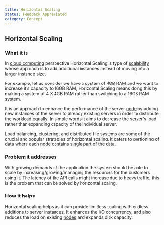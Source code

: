 ```yaml
---
title: Horizontal Scaling
status: Feedback Appreciated
category: Concept
---
```


## Horizontal Scaling

### What it is

In [cloud computing](https://github.com/cncf/glossary/blob/main/definitions/cloud_computing.md) perspective Horizontal Scaling is type of [scalability](https://github.com/cncf/glossary/blob/main/definitions/scalability.md) whose approach is to add additional instances instead of moving into a larger instance size.

For example, let us consider we have a system of 4GB RAM and we want to increase it's capacity to 16GB RAM, Horizontal Scaling means doing this by making a system of 4 X 4GB RAM rather than switching to a 16GB RAM system.

It is an approach to enhance the performance of the server [node](https://github.com/cncf/glossary/blob/main/definitions/nodes.md) by adding new instances of the server to already existing servers in order to distribute the workload equally. In simple words it aims to decrease the server's load rather than expanding capacity of the individual server.

Load balancing, clustering, and distributed file systems are some of the crucial and popular strategies of horizontal scaling. It caters to portioning of data where each [node]((https://github.com/cncf/glossary/blob/main/definitions/nodes.md)) contains single part of the data.

### Problem it addresses

With growing demands of the application the system should be able to scale by increasing/growing/managing the resources for the customers using it. The latency of the API calls might increase due to heavy traffic, this is the problem that can be solved by horizontal scaling.

### How it helps

Horizontal scaling helps as it can provide limitless scaling with endless additions to server instances. It enhances the I/O concurrency, and also reduces the load on existing [nodes](https://github.com/cncf/glossary/blob/main/definitions/nodes.md) and expands disk capacity.
